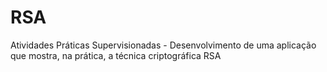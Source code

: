 # RSA
Atividades Práticas Supervisionadas - Desenvolvimento de uma aplicação que mostra, na prática, a técnica criptográfica RSA
